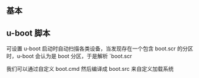 

## 基本


## u-boot 脚本

可设置 u-boot 启动时自动扫描各类设备，当发现存在一个包含 boot.scr 的分区时，u-boot 会认为是 boot 分区，于是解析 `boot.scr

我们可以通过自定义 boot.cmd 然后编译成 boot.src 来自定义加载系统


```sh

```